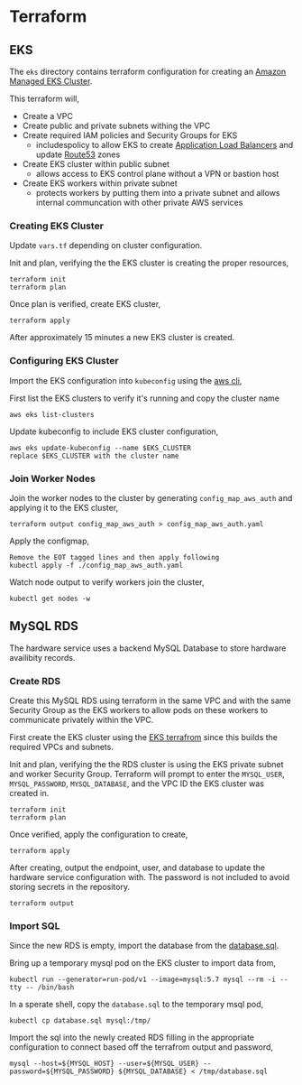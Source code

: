 # Terraform

## EKS

The `eks` directory contains terraform configuration for creating an [Amazon Managed EKS Cluster](https://aws.amazon.com/eks/).

This terraform will,

- Create a VPC
- Create public and private subnets withing the VPC
- Create required IAM policies and Security Groups for EKS
  - includespolicy to allow EKS to create [Application Load Balancers](https://aws.amazon.com/elasticloadbalancing/features/#Details_for_Elastic_Load_Balancing_Products) and update [Route53](https://aws.amazon.com/route53/) zones
- Create EKS cluster within public subnet
  - allows access to EKS control plane without a VPN or bastion host
- Create EKS workers within private subnet
  - protects workers by putting them into a private subnet and allows internal communcation with other private AWS services

### Creating EKS Cluster

Update `vars.tf` depending on cluster configuration.

Init and plan, verifying the the EKS cluster is creating the proper resources,

```
terraform init
terraform plan
```

Once plan is verified, create EKS cluster,

```
terraform apply
```

After approximately 15 minutes a new EKS cluster is created.

### Configuring EKS Cluster

Import the EKS configuration into `kubeconfig` using the [aws cli](https://aws.amazon.com/cli/),

First list the EKS clusters to verify it's running and copy the cluster name

```
aws eks list-clusters
```

Update kubeconfig to include EKS cluster configuration,

```
aws eks update-kubeconfig --name $EKS_CLUSTER
replace $EKS_CLUSTER with the cluster name
```

### Join Worker Nodes

Join the worker nodes to the cluster by generating `config_map_aws_auth` and applying it to the EKS cluster,

```
terraform output config_map_aws_auth > config_map_aws_auth.yaml
```

Apply the configmap,

```
Remove the EOT tagged lines and then apply following
kubectl apply -f ./config_map_aws_auth.yaml
```

Watch node output to verify workers join the cluster,

```
kubectl get nodes -w
```

## MySQL RDS

The hardware service uses a backend MySQL Database to store hardware availibity records.

### Create RDS

Create this MySQL RDS using terraform in the same VPC and with the same Security Group as the EKS workers to allow pods on these workers to communicate privately within the VPC.

First create the EKS cluster using the [EKS terrafrom](/eks) since this builds the required VPCs and subnets.

Init and plan, verifying the the RDS cluster is using the EKS private subnet and worker Security Group. Terraform will prompt to enter the `MYSQL_USER`, `MYSQL_PASSWORD`,  `MYSQL_DATABASE`, and the VPC ID the EKS cluster was created in.

```
terraform init
terraform plan
```

Once verified, apply the configuration to create,

```
terraform apply
```

After creating, output the endpoint, user, and database to update the hardware service configuration with. The password is not included to avoid storing secrets in the repository.

```
terraform output
```

### Import SQL

Since the new RDS is empty, import the database from the [database.sql](../database.sql).

Bring up a temporary mysql pod on the EKS cluster to import data from,

```
kubectl run --generator=run-pod/v1 --image=mysql:5.7 mysql --rm -i --tty -- /bin/bash
```

In a sperate shell, copy the `database.sql` to the temporary msql pod,

```
kubectl cp database.sql mysql:/tmp/
```

Import the sql into the newly created RDS filling in the appropriate configuration to connect based off the terrafrom output and password,

```
mysql --host=${MYSQL_HOST} --user=${MYSQL_USER} --password=${MYSQL_PASSWORD} ${MYSQL_DATABASE} < /tmp/database.sql
```
